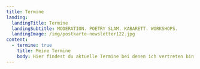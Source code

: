 ```yaml
---
title: Termine
landing:
  landingTitle: Termine
  landingSubtitle: MODERATION. POETRY SLAM. KABARETT. WORKSHOPS.
  landingImage: /img/postkarte-newsletter122.jpg
content:
  - termine: true
    title: Meine Termine
    body: Hier findest du aktuelle Termine bei denen ich vertreten bin
---
```

